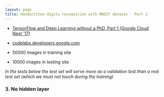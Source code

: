```yaml
---
layout: page
title: Handwritten digits recognition with MNIST dataset - Part 2
---
```


- [TensorFlow and Deep Learning without a PhD, Part 1 (Google Cloud Next '17)](https://youtu.be/u4alGiomYP4)

- [codelabs.developers.google.com](https://codelabs.developers.google.com/codelabs/cloud-tensorflow-mnist/#0)

- 50000 images in training site
- 10000 images in testing site

*In the tests below the test set will serve more as a validation test than a real test set (which we must not touch during the training)*

### 3. No hidden layer
